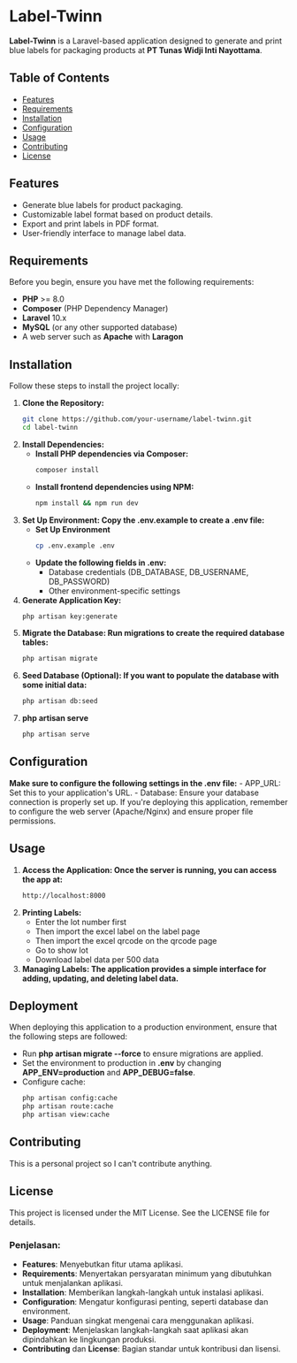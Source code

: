 # Label-Twinn

**Label-Twinn** is a Laravel-based application designed to generate and print blue labels for packaging products at **PT Tunas Widji Inti Nayottama**.

## Table of Contents
- [Features](#features)
- [Requirements](#requirements)
- [Installation](#installation)
- [Configuration](#configuration)
- [Usage](#usage)
- [Contributing](#contributing)
- [License](#license)

## Features
- Generate blue labels for product packaging.
- Customizable label format based on product details.
- Export and print labels in PDF format.
- User-friendly interface to manage label data.
  
## Requirements
Before you begin, ensure you have met the following requirements:
- **PHP** >= 8.0
- **Composer** (PHP Dependency Manager)
- **Laravel** 10.x
- **MySQL** (or any other supported database)
- A web server such as **Apache** with **Laragon**

## Installation
Follow these steps to install the project locally:

1. **Clone the Repository:**
   ```bash
   git clone https://github.com/your-username/label-twinn.git
   cd label-twinn
2. **Install Dependencies:**
   - **Install PHP dependencies via Composer:**
     ```bash
     composer install
   - **Install frontend dependencies using NPM:**
      ```bash
     npm install && npm run dev
3. **Set Up Environment: Copy the .env.example to create a .env file:**
   - **Set Up Environment**
     ```bash
     cp .env.example .env
   - **Update the following fields in .env:**
     - Database credentials (DB_DATABASE, DB_USERNAME, DB_PASSWORD)
     - Other environment-specific settings
4. **Generate Application Key:**
   ```bash
   php artisan key:generate
5. **Migrate the Database: Run migrations to create the required database tables:**
   ```bash
   php artisan migrate
6. **Seed Database (Optional): If you want to populate the database with some initial data:**
   ```bash
   php artisan db:seed
7. **php artisan serve**
   ```bash
   php artisan serve

## Configuration
**Make sure to configure the following settings in the .env file:**
    - APP_URL: Set this to your application's URL.
    - Database: Ensure your database connection is properly set up.
If you're deploying this application, remember to configure the web server (Apache/Nginx) and ensure proper file permissions.

## Usage
1. **Access the Application: Once the server is running, you can access the app at:**
   ```bash
   http://localhost:8000
2. **Printing Labels:**
   - Enter the lot number first
   - Then import the excel label on the label page
   - Then import the excel qrcode on the qrcode page
   - Go to show lot
   - Download label data per 500 data
3. **Managing Labels: The application provides a simple interface for adding, updating, and deleting label data.**

## Deployment
When deploying this application to a production environment, ensure that the following steps are followed:
- Run **php artisan migrate --force** to ensure migrations are applied.
- Set the environment to production in **.env** by changing **APP_ENV=production** and **APP_DEBUG=false**.
- Configure cache:
  ```bash
  php artisan config:cache
  php artisan route:cache
  php artisan view:cache

## Contributing
This is a personal project so I can't contribute anything.

## License
This project is licensed under the MIT License. See the LICENSE file for details.
### Penjelasan:
- **Features**: Menyebutkan fitur utama aplikasi.
- **Requirements**: Menyertakan persyaratan minimum yang dibutuhkan untuk menjalankan aplikasi.
- **Installation**: Memberikan langkah-langkah untuk instalasi aplikasi.
- **Configuration**: Mengatur konfigurasi penting, seperti database dan environment.
- **Usage**: Panduan singkat mengenai cara menggunakan aplikasi.
- **Deployment**: Menjelaskan langkah-langkah saat aplikasi akan dipindahkan ke lingkungan produksi.
- **Contributing** dan **License**: Bagian standar untuk kontribusi dan lisensi. 
